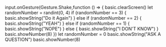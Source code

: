 
input.onGesture(Gesture.Shake,function () =>  {
    basic.clearScreen()
    let randomNumber = randint(0, 4)
    if (randomNumber == 3) {
        basic.showString("Do it Again")
    } else if (randomNumber == 2) {
        basic.showString("YEAH")
    } else if (randomNumber == 1) {
        basic.showString("NOPE")
    } else {
        basic.showString("I DON'T KNOW")
    }
    basic.showNumber(8)
})
let randomNumber = 0
basic.showString("ASK A QUESTION")
basic.showNumber(8)


